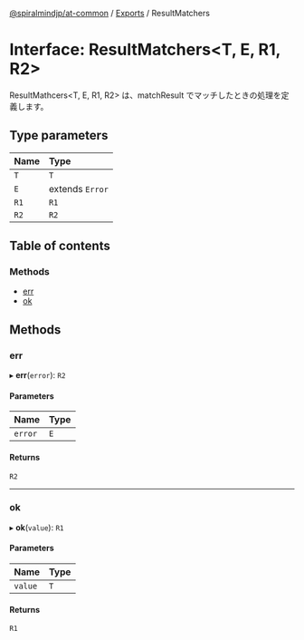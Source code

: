 [@spiralmindjp/at-common](../README.md) / [Exports](../modules.md) / ResultMatchers

# Interface: ResultMatchers<T, E, R1, R2\>

ResultMathcers<T, E, R1, R2> は、matchResult でマッチしたときの処理を定義します。

## Type parameters

| Name | Type |
| :------ | :------ |
| `T` | `T` |
| `E` | extends `Error` |
| `R1` | `R1` |
| `R2` | `R2` |

## Table of contents

### Methods

- [err](ResultMatchers.md#err)
- [ok](ResultMatchers.md#ok)

## Methods

### err

▸ **err**(`error`): `R2`

#### Parameters

| Name | Type |
| :------ | :------ |
| `error` | `E` |

#### Returns

`R2`

___

### ok

▸ **ok**(`value`): `R1`

#### Parameters

| Name | Type |
| :------ | :------ |
| `value` | `T` |

#### Returns

`R1`
